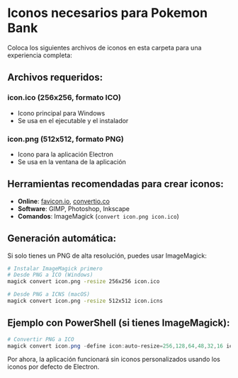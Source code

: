 # Iconos necesarios para Pokemon Bank

Coloca los siguientes archivos de iconos en esta carpeta para una experiencia completa:

## Archivos requeridos:

### icon.ico (256x256, formato ICO)

- Icono principal para Windows
- Se usa en el ejecutable y el instalador

### icon.png (512x512, formato PNG)

- Icono para la aplicación Electron
- Se usa en la ventana de la aplicación

## Herramientas recomendadas para crear iconos:

- **Online**: [favicon.io](https://favicon.io/), [convertio.co](https://convertio.co/)
- **Software**: GIMP, Photoshop, Inkscape
- **Comandos**: ImageMagick (`convert icon.png icon.ico`)

## Generación automática:

Si solo tienes un PNG de alta resolución, puedes usar ImageMagick:

```bash
# Instalar ImageMagick primero
# Desde PNG a ICO (Windows)
magick convert icon.png -resize 256x256 icon.ico

# Desde PNG a ICNS (macOS)
magick convert icon.png -resize 512x512 icon.icns
```

## Ejemplo con PowerShell (si tienes ImageMagick):

```powershell
# Convertir PNG a ICO
magick convert icon.png -define icon:auto-resize=256,128,64,48,32,16 icon.ico
```

Por ahora, la aplicación funcionará sin iconos personalizados usando los iconos por defecto de Electron.

